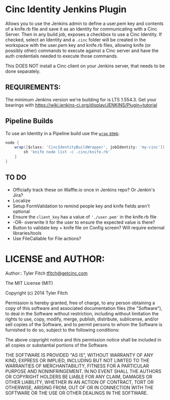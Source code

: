 # Cinc Identity Jenkins Plugin

Allows you to use the Jenkins admin to define a user.pem key and contents of a knife.rb file and save it as an Identity for communicating with a Cinc Server.  Then in any build job, exposes a checkbox to use a Cinc Identity.  If checked, select an Identity and a `.cinc` folder will be created in the workspace with the user.pem key and knife.rb files, allowing knife (or possibly other) commands to execute against a Cinc server and have the auth credentials needed to execute those commands.

This DOES NOT install a Cinc client on your Jenkins server, that needs to be done separately.

## REQUIREMENTS:
The minimum Jenkins version we're building for is LTS 1.554.3.
Get your bearings with <https://wiki.jenkins-ci.org/display/JENKINS/Plugin+tutorial>

## Pipeline Builds
To use an Identity in a Pipeline build use the
[`wrap` step](https://jenkins.io/doc/pipeline/steps/workflow-basic-steps/#code-wrap-code-general-build-wrapper).

```groovy
node {
    wrap([$class: 'CincIdentityBuildWrapper', jobIdentity: 'my-cinc']) {
        sh 'knife node list -c .cinc/knife.rb'
    }
}
```

## TO DO
* Officially track these on Waffle.io once in Jenkins repo? Or Jenkin's Jira?
* Localize
* Setup FormValidation to remind people key and knife fields aren't optional
* Ensure the `client_key` has a value of `'./user.pem'` in the knife.rb file
* -OR- overwrite it for the user to ensure the expected value is there?
* Button to validate key + knife file on Config screen?  Will require external libraries/tools
* Use FileCallable for File actions?

# LICENSE and AUTHOR:

Author:: Tyler Fitch <tfitch@getcinc.com>

The MIT License (MIT)

Copyright (c) 2014 Tyler Fitch

Permission is hereby granted, free of charge, to any person obtaining a copy
of this software and associated documentation files (the "Software"), to deal
in the Software without restriction, including without limitation the rights
to use, copy, modify, merge, publish, distribute, sublicense, and/or sell
copies of the Software, and to permit persons to whom the Software is
furnished to do so, subject to the following conditions:

The above copyright notice and this permission notice shall be included in all
copies or substantial portions of the Software.

THE SOFTWARE IS PROVIDED "AS IS", WITHOUT WARRANTY OF ANY KIND, EXPRESS OR
IMPLIED, INCLUDING BUT NOT LIMITED TO THE WARRANTIES OF MERCHANTABILITY,
FITNESS FOR A PARTICULAR PURPOSE AND NONINFRINGEMENT. IN NO EVENT SHALL THE
AUTHORS OR COPYRIGHT HOLDERS BE LIABLE FOR ANY CLAIM, DAMAGES OR OTHER
LIABILITY, WHETHER IN AN ACTION OF CONTRACT, TORT OR OTHERWISE, ARISING FROM,
OUT OF OR IN CONNECTION WITH THE SOFTWARE OR THE USE OR OTHER DEALINGS IN THE
SOFTWARE.
